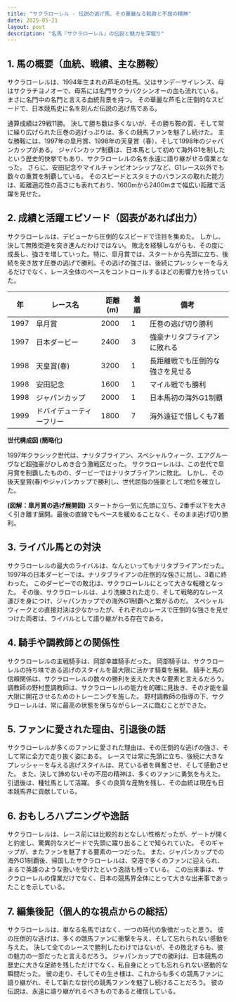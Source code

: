 ```yaml
---
title: "サクラローレル - 伝説の逃げ馬、その華麗なる軌跡と不屈の精神"
date: 2025-05-21
layout: post
description: "名馬『サクラローレル』の伝説と魅力を深堀り"
---
```


## 1. 馬の概要（血統、戦績、主な勝鞍）

サクラローレルは、1994年生まれの芦毛の牡馬。父はサンデーサイレンス、母はサクラチヨノオーで、母系には名門サクラバクシンオーの血も流れている。  まさに名門中の名門と言える血統背景を持つ。  その華麗な芦毛と圧倒的なスピードで、日本競馬史に名を刻んだ伝説の逃げ馬である。

通算成績は29戦11勝。  決して勝ち数は多くないが、その勝ち鞍の質、そして常に繰り広げられた圧巻の逃げっぷりは、多くの競馬ファンを魅了し続けた。  主な勝鞍には、1997年の皐月賞、1998年の天皇賞（春）、そして1998年のジャパンカップがある。  ジャパンカップ制覇は、日本馬として初めて海外G1を制したという歴史的快挙でもあり、サクラローレルの名を永遠に語り継がせる偉業となった。  さらに、安田記念やマイルチャンピオンシップなど、G1レース以外でも数々の重賞を制覇している。  そのスピードとスタミナのバランスの取れた能力は、距離適応性の高さにも表れており、1600mから2400mまで幅広い距離で活躍を見せた。


## 2. 成績と活躍エピソード（図表があれば出力）

サクラローレルは、デビューから圧倒的なスピードで注目を集めた。  しかし、決して無敗街道を突き進んだわけではない。  敗北を経験しながらも、その度に成長し、強さを増していった。特に、皐月賞では、スタートから先頭に立ち、後続を突き放す圧巻の逃げで勝利。その逃げの強さは、後続にプレッシャーを与えるだけでなく、レース全体のペースをコントロールするほどの影響力を持っていた。

| 年 | レース名            | 距離(m) | 着順 | 備考                                    |
|---|---------------------|---------|------|-----------------------------------------|
| 1997 | 皐月賞              | 2000    | 1    | 圧巻の逃げ切り勝利                       |
| 1997 | 日本ダービー          | 2400    | 3    | 強豪ナリタブライアンに敗れる               |
| 1998 | 天皇賞(春)          | 3200    | 1    | 長距離戦でも圧倒的な強さを見せる           |
| 1998 | 安田記念            | 1600    | 1    | マイル戦でも勝利                         |
| 1998 | ジャパンカップ        | 2000    | 1    | 日本馬初の海外G1制覇                    |
| 1999 | ドバイデューティーフリー | 1800    | 7    | 海外遠征で惜しくも7着                   |


**世代構成図 (簡略化)**

1997年クラシック世代は、ナリタブライアン、スペシャルウィーク、エアグルーヴなど超強豪がひしめき合う激戦区だった。  サクラローレルは、この世代で皐月賞を制覇したものの、ダービーではナリタブライアンに敗北。  しかし、その後天皇賞(春)やジャパンカップで勝利し、世代屈指の強豪として地位を確立した。

**(図解：皐月賞の逃げ展開図)**  スタートから一気に先頭に立ち、2番手以下を大きく引き離す展開。最後の直線でもペースを緩めることなく、そのまま逃げ切り勝利。


## 3. ライバル馬との対決

サクラローレルの最大のライバルは、なんといってもナリタブライアンだった。  1997年の日本ダービーでは、ナリタブライアンの圧倒的な強さに屈し、3着に終わった。  このダービーでの敗北は、サクラローレルにとって大きな転機となった。  その後、サクラローレルは、より洗練された走り、そして戦略的なレース運びを身につけ、ジャパンカップでの海外G1制覇へと繋がるのだ。  スペシャルウィークとの直接対決は少なかったが、それぞれのレースで圧倒的な強さを見せつけた両者は、ライバルとして語り継がれる存在である。


## 4. 騎手や調教師との関係性

サクラローレルの主戦騎手は、岡部幸雄騎手だった。  岡部騎手は、サクラローレルの持ち味である逃げのスタイルを最大限に活かす騎乗を展開。  騎手と馬の信頼関係は、サクラローレルの数々の勝利を支えた大きな要素と言えるだろう。  調教師の野村豊調教師は、サクラローレルの能力を的確に見抜き、その才能を最大限に開花させるためのトレーニングを施した。  野村調教師の指導の下、サクラローレルは、常に最高の状態を保ちながらレースに臨むことができた。


## 5. ファンに愛された理由、引退後の話

サクラローレルが多くのファンに愛された理由は、その圧倒的な逃げの強さ、そして常に全力で走り抜く姿にある。  レースでは常に先頭に立ち、後続に大きなプレッシャーを与える逃げスタイルは、見ている者を興奮させ、そして感動させた。  また、決して諦めないその不屈の精神は、多くのファンに勇気を与えた。  引退後は、種牡馬として活躍。  多くの良質な産駒を残し、その血統は現在も日本競馬界に貢献している。


## 6. おもしろハプニングや逸話

サクラローレルは、レース前には比較的おとなしい性格だったが、ゲートが開くと豹変し、驚異的なスピードで先頭に躍り出ることで知られていた。  そのギャップが、またファンを魅了する要素の一つだった。  また、ジャパンカップでの海外G1制覇後、帰国したサクラローレルは、空港で多くのファンに迎えられ、まるで英雄のような扱いを受けたという逸話も残っている。  この出来事は、サクラローレルの偉業だけでなく、日本の競馬界全体にとって大きな出来事であったことを示している。


## 7. 編集後記（個人的な視点からの総括）

サクラローレルは、単なる名馬ではなく、一つの時代の象徴だったと思う。  彼の圧倒的な逃げは、多くの競馬ファンに衝撃を与え、そして忘れられない感動を与えた。  決して全てのレースで勝利したわけではないが、その敗北すらも、彼の魅力の一部だったと言えるだろう。  ジャパンカップでの勝利は、日本競馬の歴史に大きな足跡を残しただけでなく、私自身にとっても忘れられない感動的な瞬間だった。  彼の走り、そしてその生き様は、これからも多くの競馬ファンに語り継がれ、そして新たな世代の競馬ファンを魅了し続けることだろう。  彼の伝説は、永遠に語り継がれるべきものであると確信している。

